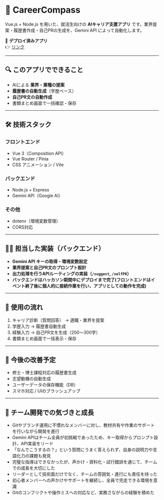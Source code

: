 # 🎯 CareerCompass

Vue.js + Node.js を用いた、就活生向けの **AIキャリア支援アプリ** です。業界提案・履歴書作成・自己PRの生成を、Gemini API によって自動化します。

📍 **デプロイ済みアプリ**  
👉 [リンク](https://second-hackathon-six.vercel.app/)

---

## 🔍 このアプリでできること

- AIによる **業界・業種の提案**
- **履歴書の自動生成**（学歴ベース）
- **自己PR文の自動作成**
- 書類まとめ画面で一括確認・保存

---

## 🛠 技術スタック

### フロントエンド

- Vue 3（Composition API）
- Vue Router / Pinia
- CSS アニメーション / Vite

### バックエンド

- Node.js + Express
- Gemini API（Google AI）

### その他

- dotenv（環境変数管理）
- CORS対応

---

## 🧑‍💻 担当した実装（バックエンド）

- **Gemini API キーの取得・環境変数設定**
- **業界提案と自己PR文のプロンプト設計**
- **出力処理を行うAPIルーティングの実装（`/suggest`, `/selfPR`）**
- **バックエンドはハッカソン期間中にデプロイまで完了(フロントエンドはイベント終了後に個人的に接続作業を行い、アプリとしての動作を完成)**
  
---

## 🔁 使用の流れ

1. キャリア診断（質問回答） → 適職・業界を提案
2. 学歴入力 → 履歴書自動生成
3. 経験入力 → 自己PR文を生成（200〜300字）
4. 書類まとめ画面で一括表示・保存

---
## 💬 今後の改善予定

- 修士・博士課程対応の履歴書生成
- 志望動機の自動生成
- ユーザーデータの保存機能（DB）
- スマホ対応 / UIのブラッシュアップ

---

## 🤝 チーム開発での気づきと成長

- Gitやブランチ運用に不慣れなメンバーに対し、教材共有や作業のサポートを行いながら開発を進行
- Gemini APIはチーム全員が初挑戦であったため、キー取得からプロンプト設計、API実装をリード
- 「なんでこうするの？」という質問にうまく答えられず、自身の説明力や言語化力の課題も発見
- 完璧な指導はできなかったが、声かけ・資料化・試行錯誤を通じて、チームでの成長を大切にした
- リーダーとして技術面だけでなく、チームの雰囲気・進行にも責任を持った
- 初心者メンバーへの声かけやサポートを継続し、全員で完走できる環境を意識
- Gitのコンフリクトや操作ミスへの対応など、実務さながらの経験を積めた
